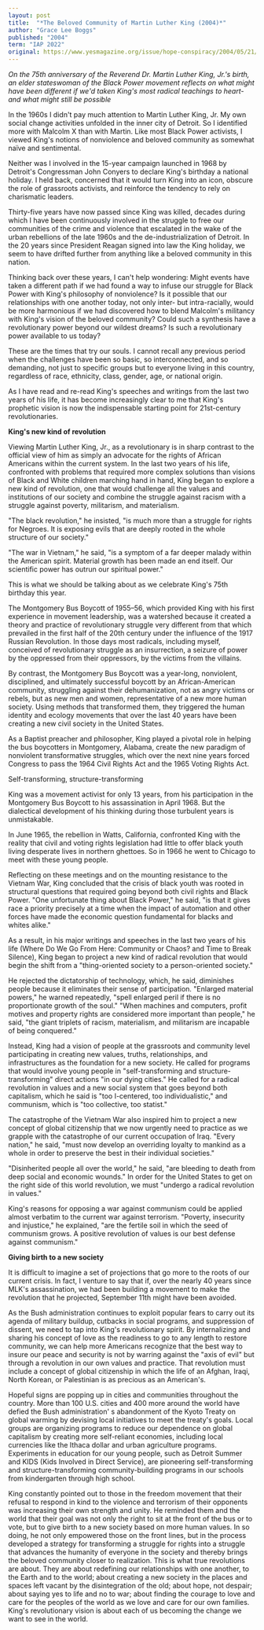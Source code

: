 ```yaml
---
layout: post
title:  "*The Beloved Community of Martin Luther King (2004)*"
author: "Grace Lee Boggs"
published: "2004"
term: "IAP 2022"
original: https://www.yesmagazine.org/issue/hope-conspiracy/2004/05/21/the-beloved-community-of-martin-luther-king
---
```


_On the 75th anniversary of the Reverend Dr. Martin Luther King, Jr.&#39;s birth, an elder stateswoman of the Black Power movement reflects on what might have been different if we&#39;d taken King&#39;s most radical teachings to heart-and what might still be possible_

In the 1960s I didn&#39;t pay much attention to Martin Luther King, Jr. My own social change activities unfolded in the inner city of Detroit. So I identified more with Malcolm X than with Martin. Like most Black Power activists, I viewed King&#39;s notions of nonviolence and beloved community as somewhat naïve and sentimental.

Neither was I involved in the 15-year campaign launched in 1968 by Detroit&#39;s Congressman John Conyers to declare King&#39;s birthday a national holiday. I held back, concerned that it would turn King into an icon, obscure the role of grassroots activists, and reinforce the tendency to rely on charismatic leaders.

Thirty-five years have now passed since King was killed, decades during which I have been continuously involved in the struggle to free our communities of the crime and violence that escalated in the wake of the urban rebellions of the late 1960s and the de-industrialization of Detroit. In the 20 years since President Reagan signed into law the King holiday, we seem to have drifted further from anything like a beloved community in this nation.

Thinking back over these years, I can&#39;t help wondering: Might events have taken a different path if we had found a way to infuse our struggle for Black Power with King&#39;s philosophy of nonviolence? Is it possible that our relationships with one another today, not only inter- but intra-racially, would be more harmonious if we had discovered how to blend Malcolm&#39;s militancy with King&#39;s vision of the beloved community? Could such a synthesis have a revolutionary power beyond our wildest dreams? Is such a revolutionary power available to us today?

These are the times that try our souls. I cannot recall any previous period when the challenges have been so basic, so interconnected, and so demanding, not just to specific groups but to everyone living in this country, regardless of race, ethnicity, class, gender, age, or national origin.

As I have read and re-read King&#39;s speeches and writings from the last two years of his life, it has become increasingly clear to me that King&#39;s prophetic vision is now the indispensable starting point for 21st-century revolutionaries.

**King&#39;s new kind of revolution**

Viewing Martin Luther King, Jr., as a revolutionary is in sharp contrast to the official view of him as simply an advocate for the rights of African Americans within the current system. In the last two years of his life, confronted with problems that required more complex solutions than visions of Black and White children marching hand in hand, King began to explore a new kind of revolution, one that would challenge all the values and institutions of our society and combine the struggle against racism with a struggle against poverty, militarism, and materialism.

&quot;The black revolution,&quot; he insisted, &quot;is much more than a struggle for rights for Negroes. It is exposing evils that are deeply rooted in the whole structure of our society.&quot;

&quot;The war in Vietnam,&quot; he said, &quot;is a symptom of a far deeper malady within the American spirit. Material growth has been made an end itself. Our scientific power has outrun our spiritual power.&quot;

This is what we should be talking about as we celebrate King&#39;s 75th birthday this year.

The Montgomery Bus Boycott of 1955–56, which provided King with his first experience in movement leadership, was a watershed because it created a theory and practice of revolutionary struggle very different from that which prevailed in the first half of the 20th century under the influence of the 1917 Russian Revolution. In those days most radicals, including myself, conceived of revolutionary struggle as an insurrection, a seizure of power by the oppressed from their oppressors, by the victims from the villains.

By contrast, the Montgomery Bus Boycott was a year-long, nonviolent, disciplined, and ultimately successful boycott by an African-American community, struggling against their dehumanization, not as angry victims or rebels, but as new men and women, representative of a new more human society. Using methods that transformed them, they triggered the human identity and ecology movements that over the last 40 years have been creating a new civil society in the United States.

As a Baptist preacher and philosopher, King played a pivotal role in helping the bus boycotters in Montgomery, Alabama, create the new paradigm of nonviolent transformative struggles, which over the next nine years forced Congress to pass the 1964 Civil Rights Act and the 1965 Voting Rights Act.

Self-transforming, structure-transforming

King was a movement activist for only 13 years, from his participation in the Montgomery Bus Boycott to his assassination in April 1968. But the dialectical development of his thinking during those turbulent years is unmistakable.

In June 1965, the rebellion in Watts, California, confronted King with the reality that civil and voting rights legislation had little to offer black youth living desperate lives in northern ghettoes. So in 1966 he went to Chicago to meet with these young people.

Reflecting on these meetings and on the mounting resistance to the Vietnam War, King concluded that the crisis of black youth was rooted in structural questions that required going beyond both civil rights and Black Power. &quot;One unfortunate thing about Black Power,&quot; he said, &quot;is that it gives race a priority precisely at a time when the impact of automation and other forces have made the economic question fundamental for blacks and whites alike.&quot;

As a result, in his major writings and speeches in the last two years of his life (Where Do We Go From Here: Community or Chaos? and Time to Break Silence), King began to project a new kind of radical revolution that would begin the shift from a &quot;thing-oriented society to a person-oriented society.&quot;

He rejected the dictatorship of technology, which, he said, diminishes people because it eliminates their sense of participation. &quot;Enlarged material powers,&quot; he warned repeatedly, &quot;spell enlarged peril if there is no proportionate growth of the soul.&quot; &quot;When machines and computers, profit motives and property rights are considered more important than people,&quot; he said, &quot;the giant triplets of racism, materialism, and militarism are incapable of being conquered.&quot;

Instead, King had a vision of people at the grassroots and community level participating in creating new values, truths, relationships, and infrastructures as the foundation for a new society. He called for programs that would involve young people in &quot;self-transforming and structure-transforming&quot; direct actions &quot;in our dying cities.&quot; He called for a radical revolution in values and a new social system that goes beyond both capitalism, which he said is &quot;too I-centered, too individualistic,&quot; and communism, which is &quot;too collective, too statist.&quot;

The catastrophe of the Vietnam War also inspired him to project a new concept of global citizenship that we now urgently need to practice as we grapple with the catastrophe of our current occupation of Iraq. &quot;Every nation,&quot; he said, &quot;must now develop an overriding loyalty to mankind as a whole in order to preserve the best in their individual societies.&quot;

&quot;Disinherited people all over the world,&quot; he said, &quot;are bleeding to death from deep social and economic wounds.&quot; In order for the United States to get on the right side of this world revolution, we must &quot;undergo a radical revolution in values.&quot;

King&#39;s reasons for opposing a war against communism could be applied almost verbatim to the current war against terrorism. &quot;Poverty, insecurity and injustice,&quot; he explained, &quot;are the fertile soil in which the seed of communism grows. A positive revolution of values is our best defense against communism.&quot;

**Giving birth to a new society**

It is difficult to imagine a set of projections that go more to the roots of our current crisis. In fact, I venture to say that if, over the nearly 40 years since MLK&#39;s assassination, we had been building a movement to make the revolution that he projected, September 11th might have been avoided.

As the Bush administration continues to exploit popular fears to carry out its agenda of military buildup, cutbacks in social programs, and suppression of dissent, we need to tap into King&#39;s revolutionary spirit. By internalizing and sharing his concept of love as the readiness to go to any length to restore community, we can help more Americans recognize that the best way to insure our peace and security is not by warring against the &quot;axis of evil&quot; but through a revolution in our own values and practice. That revolution must include a concept of global citizenship in which the life of an Afghan, Iraqi, North Korean, or Palestinian is as precious as an American&#39;s.

Hopeful signs are popping up in cities and communities throughout the country. More than 100 U.S. cities and 400 more around the world have defied the Bush administration&#39; s abandonment of the Kyoto Treaty on global warming by devising local initiatives to meet the treaty&#39;s goals. Local groups are organizing programs to reduce our dependence on global capitalism by creating more self-reliant economies, including local currencies like the Ithaca dollar and urban agriculture programs. Experiments in education for our young people, such as Detroit Summer and KIDS (Kids Involved in Direct Service), are pioneering self-transforming and structure-transforming community-building programs in our schools from kindergarten through high school.

King constantly pointed out to those in the freedom movement that their refusal to respond in kind to the violence and terrorism of their opponents was increasing their own strength and unity. He reminded them and the world that their goal was not only the right to sit at the front of the bus or to vote, but to give birth to a new society based on more human values. In so doing, he not only empowered those on the front lines, but in the process developed a strategy for transforming a struggle for rights into a struggle that advances the humanity of everyone in the society and thereby brings the beloved community closer to realization. This is what true revolutions are about. They are about redefining our relationships with one another, to the Earth and to the world; about creating a new society in the places and spaces left vacant by the disintegration of the old; about hope, not despair; about saying yes to life and no to war; about finding the courage to love and care for the peoples of the world as we love and care for our own families. King&#39;s revolutionary vision is about each of us becoming the change we want to see in the world.
